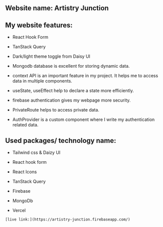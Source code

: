 ## Website name: Artistry Junction 

## My website features:

* React Hook Form

* TanStack Query

* Dark/light theme toggle from Daisy UI

* Mongodb database is excellent for storing dynamic data.

* context API is an important feature in my project. It helps me to access data in multiple components.

* useState, useEffect help to declare a state more efficiently.

* firebase authentication gives my webpage more security.

* PrivateRoute helps to access private data.

* AuthProvider is a custom component where I write my authentication related data.

## Used packages/ technology name:

* Tailwind css & Daizy UI

* React hook form

* React Icons

* TanStack Query

* Firebase

* MongoDb

* Vercel


`[live link:](https://artistry-junction.firebaseapp.com/)`